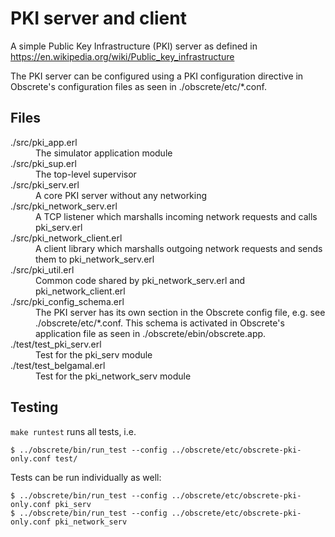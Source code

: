 # PKI server and client 

A simple Public Key Infrastructure (PKI) server as defined in https://en.wikipedia.org/wiki/Public_key_infrastructure

The PKI server can be configured using a PKI configuration directive in
Obscrete's configuration files as seen in ./obscrete/etc/*.conf.

## Files

<dl>
  <dt>./src/pki_app.erl</dt>
  <dd>The simulator application module</dd>
  <dt>./src/pki_sup.erl</dt>
  <dd>The top-level supervisor</dd>
  <dt>./src/pki_serv.erl</dt>
  <dd>A core PKI server without any networking</dd>
  <dt>./src/pki_network_serv.erl</dt>
  <dd>A TCP listener which marshalls incoming network requests and calls pki_serv.erl</dd>
  <dt>./src/pki_network_client.erl</dt>
  <dd>A client library which marshalls outgoing network requests and sends them to pki_network_serv.erl</dd>
  <dt>./src/pki_util.erl</dt>
  <dd>Common code shared by pki_network_serv.erl and pki_network_client.erl</dd>
  <dt>./src/pki_config_schema.erl</dt>
  <dd>The PKI server has its own section in the Obscrete config file, e.g. see ./obscrete/etc/*.conf. This schema is activated in Obscrete's application file as seen in ./obscrete/ebin/obscrete.app.</dd>
  <dt>./test/test_pki_serv.erl</dt>
  <dd>Test for the pki_serv module</dd>
  <dt>./test/test_belgamal.erl</dt>
  <dd>Test for the pki_network_serv module</dd>
</dl>

## Testing

`make runtest` runs all tests, i.e.

`$ ../obscrete/bin/run_test --config ../obscrete/etc/obscrete-pki-only.conf test/`

Tests can be run individually as well:

```
$ ../obscrete/bin/run_test --config ../obscrete/etc/obscrete-pki-only.conf pki_serv
$ ../obscrete/bin/run_test --config ../obscrete/etc/obscrete-pki-only.conf pki_network_serv
```
